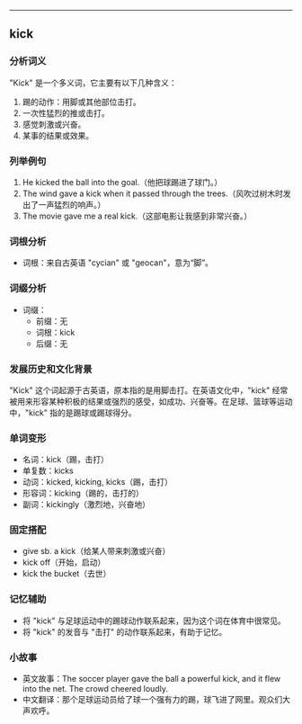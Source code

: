 
---------------
## kick
### 分析词义
"Kick" 是一个多义词，它主要有以下几种含义：
1. 踢的动作：用脚或其他部位击打。
2. 一次性猛烈的推或击打。
3. 感觉刺激或兴奋。
4. 某事的结果或效果。

### 列举例句
1. He kicked the ball into the goal.（他把球踢进了球门。）
2. The wind gave a kick when it passed through the trees.（风吹过树木时发出了一声猛烈的响声。）
3. The movie gave me a real kick.（这部电影让我感到非常兴奋。）

### 词根分析
- 词根：来自古英语 "cycian" 或 "geocan"，意为“脚”。

### 词缀分析
- 词缀：
  - 前缀：无
  - 词根：kick
  - 后缀：无

### 发展历史和文化背景
"Kick" 这个词起源于古英语，原本指的是用脚击打。在英语文化中，"kick" 经常被用来形容某种积极的结果或强烈的感受，如成功、兴奋等。在足球、篮球等运动中，"kick" 指的是踢球或踢球得分。

### 单词变形
- 名词：kick（踢，击打）
- 单复数：kicks
- 动词：kicked, kicking, kicks（踢，击打）
- 形容词：kicking（踢的，击打的）
- 副词：kickingly（激烈地，兴奋地）

### 固定搭配
- give sb. a kick（给某人带来刺激或兴奋）
- kick off（开始，启动）
- kick the bucket（去世）

### 记忆辅助
- 将 "kick" 与足球运动中的踢球动作联系起来，因为这个词在体育中很常见。
- 将 "kick" 的发音与 "击打" 的动作联系起来，有助于记忆。

### 小故事
- 英文故事：The soccer player gave the ball a powerful kick, and it flew into the net. The crowd cheered loudly.
- 中文翻译：那个足球运动员给了球一个强有力的踢，球飞进了网里。观众们大声欢呼。

